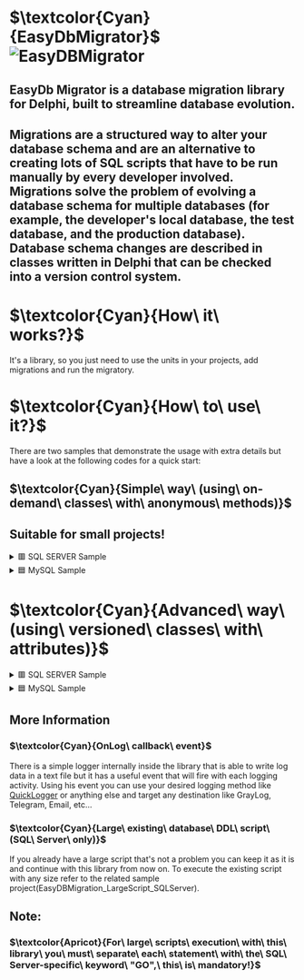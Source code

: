 # $\textcolor{Cyan}{EasyDbMigrator}$ ![EasyDBMigrator](https://github.com/AliDehbansiahkarbon/EasyDB/assets/5601608/261f06ae-1a48-4a6f-90af-9284d2cd3f3e)



## EasyDb Migrator is a database migration library for Delphi, built to streamline database evolution.
## Migrations are a structured way to alter your database schema and are an alternative to creating lots of SQL scripts that have to be run manually by every developer involved. Migrations solve the problem of evolving a database schema for multiple databases (for example, the developer's local database, the test database, and the production database). Database schema changes are described in classes written in Delphi that can be checked into a version control system.

# $\textcolor{Cyan}{How\ it\ works?}$
It's a library, so you just need to use the units in your projects, add migrations and run the migratory.

# $\textcolor{Cyan}{How\ to\ use\ it?}$
There are two samples that demonstrate the usage with extra details but have a look at the following codes for a quick start:

## $\textcolor{Cyan}{Simple\ way\ (using\ on-demand\ classes\ with\ anonymous\ methods)}$
## Suitable for small projects!

<details>
<summary>
  🟥 SQL SERVER Sample 
</summary>

### Sample project name: EasyDBMigration_Simple_SQLServer

### Initializing
```delphi
uses
  EasyDB.Core,
  EasyDB.Migration,
  EasyDB.MSSQLRunner,
  EasyDB.Logger;

var
  Runner: TSQLRunner;
  ConnectionParams: TConnectionParams;
begin

  with LvConnectionParams do // Could be loaded from ini, registry, or somewhere else.
  begin
    Server := '127.0.0.1'; // SQL Server address
    LoginTimeout := 30000;
    Username := 'sa';
    Pass := '1';
    DatabaseName := 'Library';
    Schema := 'dbo'; //Optional
  end;

  {Use this line if you need a local log}
  TLogger.Instance.ConfigLocal(True, 'C:\Temp\EasyDBLog.txt').OnLog := OnLog; // Logger must be configured before creating the Runner.

  {Use this line if you don't need a local log}
  // TLogger.Instance.OnLog := OnLog;

  Runner := TSQLRunner.Create(LvConnectionParams);
  Runner.AddConfig.LogAllExecutions(True).UseInternalThread(True).SetProgressbar(pbTotal).RollBackAllByAnyError(True); //each part This line is Optional
end
```

### Add migrations
```delphi

Runner.MigrationList.Add(TMigration.Create('TbUsers', 202301010001, 'Alex', 'Create table Users, Task Number #2701',
  procedure
  var sql: string;
  begin
    sql := 'If Not Exists( Select * From sysobjects Where Name = ''TbUsers'' And xtype = ''U'') ' + #10
     + '    Create Table TbUsers( ' + #10
     + '    	ID Int Primary key Identity(1, 1) Not null, ' + #10
     + '    	UserName Nvarchar(100), ' + #10
     + '    	Pass Nvarchar(50) ' + #10
     + '    );';

    Runner.SQLConnection.ExecuteAdHocQuery(sql);
  end,
  procedure
  begin
    Runner.SQLConnection.ExecuteAdHocQuery('DROP TABLE TbUsers');
  end
  ));

  //============================================
  Runner.MigrationList.Add(TMigration.Create('TbUsers', 202301010002, 'Ali', 'Task number #2701',
  procedure
  begin
    Runner.SQLConnection.ExecuteAdHocQuery('ALTER TABLE TbUsers ADD NewField2 VARCHAR(50)');
  end,
  procedure
  begin
    Runner.SQLConnection.ExecuteAdHocQuery('ALTER TABLE TbUsers DROP COLUMN NewField2');
  end
  ));

  //============================================

  Runner.MigrationList.Add(TMigration.Create('TbUsers', 202301010003, 'Ali', 'Task number #2702',
  procedure
  begin
    Runner.SQLConnection.ExecuteAdHocQuery('ALTER TABLE TbUsers ADD NewField3 INT');
  end,
  procedure
  begin
    Runner.SQLConnection.ExecuteAdHocQuery('ALTER TABLE TbUsers DROP COLUMN NewField3');
  end
  ));

  //============================================

  Runner.MigrationList.Add(TMigration.Create('TbCustomers', 202301010003, 'Alex', 'Task number #2702',
  procedure
  var sql: string;
  begin
    sql := 'If Not Exists( Select * From sysobjects Where Name = ''TbCustomers'' And xtype = ''U'') ' + #10
     + '    Create Table TbCustomers( ' + #10
     + '    	ID Int Primary key Identity(1, 1) Not null, ' + #10
     + '    	Name Nvarchar(100), ' + #10
     + '    	Family Nvarchar(50) ' + #10
     + '    );';
    Runner.SQLConnection.ExecuteAdHocQuery(sql);
  end,
  procedure
  begin
    Runner.SQLConnection.ExecuteAdHocQuery('DROP TABLE TbCustomers');
  end
  ));

//...
//Add other migrations here
//...

```

### Run the Migrator
- 🟩 Upgrade the database to the latest version
```delphi
  Runner.UpgradeDatabase; // Do upgrade
```
- 🟩 Downgrade the database to the latest version
```delphi
  Runner.DowngradeDatabase(202301010001); // Do downgrade to a specific version.
  //This version and lower versions of the database will remain and any version above this will be restored.
```  
</details>

<details>
<summary>
  🟦 MySQL Sample
</summary>
  
  ### Sample project name: EasyDBMigration_Simple_MySQL 
  ## Suitable for small projects!
  ### It's the same as the SQL Server sample but some different units should be used.
 
```delphi
  uses
    EasyDB.Core,
    EasyDB.Logger,
    EasyDB.Migration,
    EasyDB.MySQLRunner;
 ```
 ### *** same initialization, same run method. (see the sample project, EasyDBMigration_Simple_MySQL) ***
 
</details>

# $\textcolor{Cyan}{Advanced\ way\ (using\ versioned\ classes\ with\ attributes)}$

<details>
  <summary>
   🟥 SQL SERVER Sample
  </summary>
  
### Sample project name : EasyDBMigration_Advance_SQLServer

### Initializing is the exactly same as simple mode.

### Define migrations
Instead of creating some on-demand classes you can create one unit per entity and implement versioned classes like the following code:
```delphi
type

  [TCustomMigrationAttribute('TbUsers', 202301010001, 'Created users table', 'Alex')]
  TUsersMgr_202301010001 = class(TMigrationX)
  public
    procedure Upgrade; override;
    procedure Downgrade; override;
  end;

  [TCustomMigrationAttribute('TbUsers', 202301010002, 'Added newfielad1', 'Alex')]
  TUsersMgr_202301010002 = class(TMigrationX)
  public
    procedure Upgrade; override;
    procedure Downgrade; override;
  end;

  [TCustomMigrationAttribute('TbUsers', 202301010003, 'Added newfielad2', 'Alex')]
  TUsersMgr_202301010003 = class(TMigrationX)
  public
    procedure Upgrade; override;
    procedure Downgrade; override;
  end;

implementation

{ TUsersMgr_202301010001 }
procedure TUsersMgr_202301010001.Downgrade;
begin
  try
    SQL.ExecuteAdHocQuery('Drop Table TbUsers');
  except on E: Exception do
    Logger.Log(atDowngrade, E.Message, AttribEntityName, AttribVersion);
  end;
end;

procedure TUsersMgr_202301010001.Upgrade;
var
  LvScript: string;
begin
  LvScript := 'If Not Exists( Select * From sysobjects Where Name = ''TbUsers'' And xtype = ''U'') ' + #10
            + ' Create Table TbUsers( ' + #10
            + ' ID Int Primary key Identity(1, 1) Not null, ' + #10
            + ' UserName Nvarchar(100), ' + #10
            + ' Pass Nvarchar(50) ' + #10
            + ' );';
  try
    SQL.ExecuteAdHocQuery(LvScript);
  except on E: Exception do
    Logger.Log(atUpgrade, E.Message, AttribEntityName, AttribVersion);
  end;
end;

{ TUsersMgr_202301010002 }
procedure TUsersMgr_202301010002.Downgrade;
var
  LvScript: string;
begin
  try
    SQL.ExecuteAdHocQuery('Alter table TbUsers Drop Column CreatedDate');
  except on E: Exception do
    Logger.Log(atUpgrade, E.Message, AttribEntityName, AttribVersion);
  end;
end;

procedure TUsersMgr_202301010002.Upgrade;
begin
  try
    SQL.ExecuteAdHocQuery('Alter table TbUsers Add CreatedDate Datetime');
  except on E: Exception do
    Logger.Log(atUpgrade, E.Message, AttribEntityName, AttribVersion);
  end;
end;

{ TUsersMgr_202301010003 }

procedure TUsersMgr_202301010003.Downgrade;
begin
  try
    SQL.ExecuteAdHocQuery('Alter table TbUsers Drop Column ImageLink');
  except on E: Exception do
    Logger.Log(atUpgrade, E.Message, AttribEntityName, AttribVersion);
  end;
end;

procedure TUsersMgr_202301010003.Upgrade;
begin
  try
    SQL.ExecuteAdHocQuery('Alter table TbUsers Add ImageLink Varchar(500)');
  except on E: Exception do
    Logger.Log(atUpgrade, E.Message, AttribEntityName, AttribVersion);
  end;
end;
```

### Add migrations
```delphi
  Runner.MigrationList.Add(TUsersMgr_202301010001.Create);
  Runner.MigrationList.Add(TUsersMgr_202301010002.Create);
  Runner.MigrationList.Add(TUsersMgr_202301010003.Create);

  Runner.MigrationList.Add(TCustomersMgr_202301010005.Create);
  Runner.MigrationList.Add(TCustomersMgr_202301010010.Create);

  Runner.MigrationList.Add(TInvoicesMgr_202301010005.Create);
  Runner.MigrationList.Add(TInvoicesMgr_202301010010.Create);
```

### Run the Migrator exactly like the simple mode.
```delphi
  Runner.UpgradeDatabase; // Do upgrade
  // or
  Runner.DowngradeDatabase(202301010001);
```
</details>

<details>
  <summary>
   🟦 MySQL Sample
  </summary>
  
### Sample project name : EasyDBMigration_Advance_MySQL
  
### It's the same as the SQL Server sample but some different units should be used.
 
```delphi
  uses
    EasyDB.Core,
    EasyDB.ConnectionManager.MySQL,
    EasyDB.MigrationX, // Do not use "EasyDB.Migration.Base" here if you are going to use class-level Attributes.
    EasyDB.MySQLRunner,
    EasyDB.Logger;
 ```

 ### *** same initialization, same run method. (see the sample project, EasyDBMigration_Advance_MySQL) ***
</details>

## More Information

### $\textcolor{Cyan}{OnLog\ callback\ event}$
There is a simple logger internally inside the library that is able to write log data in a text file but it has a useful event 
that will fire with each logging activity.
Using his event you can use your desired logging method like [QuickLogger](https://github.com/exilon/QuickLogger) or anything else and target any destination like GrayLog, Telegram, Email, etc...

### $\textcolor{Cyan}{Large\ existing\ database\ DDL\ script\ (SQL\ Server\ only)}$
If you already have a large script that's not a problem you can keep it as it is and continue with this library from now on.
To execute the existing script with any size refer to the related sample project(EasyDBMigration_LargeScript_SQLServer).
## Note:
### $\textcolor{Apricot}{For\ large\ scripts\ execution\ with\ this\ library\ you\ must\ separate\ each\ statement\ with\ the\ SQL\ Server-specific\ keyword\ "GO",\ this\ is\ mandatory!}$



